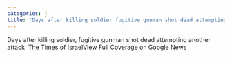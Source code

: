 ```yaml
---
categories: j
title: "Days after killing soldier fugitive gunman shot dead attempting another attack  The Times of Israel"
---
```

Days after killing soldier, fugitive gunman shot dead attempting another attack&nbsp;&nbsp;The Times of IsraelView Full Coverage on Google News